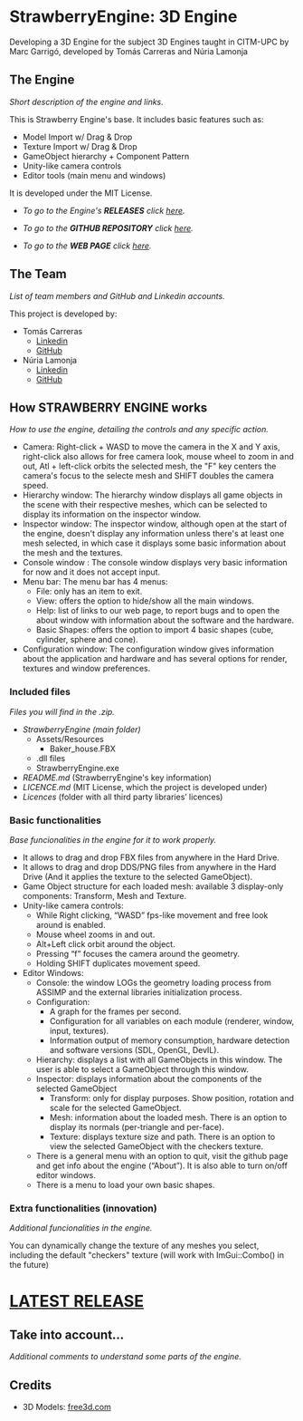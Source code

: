 # StrawberryEngine: 3D Engine
Developing a 3D Engine for the subject 3D Engines taught in CITM-UPC by Marc Garrigó, developed by Tomás Carreras and Núria Lamonja




## The Engine
_Short description of the engine and links._

This is Strawberry Engine's base. It includes basic features such as:

- Model Import w/ Drag & Drop
- Texture Import w/ Drag & Drop
- GameObject hierarchy + Component Pattern
- Unity-like camera controls
- Editor tools (main menu and windows)

It is developed under the MIT License.

- _To go to the Engine's **RELEASES** click [here](https://github.com/Needlesslord/StrawberryEngine/releases)._

- _To go to the **GITHUB REPOSITORY** click [here](https://github.com/Needlesslord/StrawberryEngine)._

- _To go to the **WEB PAGE** click [here](https://needlesslord.github.io/StrawberryEngine/)._




## The Team
_List of team members and GitHub and Linkedin accounts._

This project is developed by:

- Tomás Carreras 
	+ [Linkedin](https://www.linkedin.com/in/tom%C3%A1s-carreras-a96a99177/) 
	+ [GitHub](https://github.com/tomascarreras1000)
- Núria Lamonja 
	+ [Linkedin](https://www.linkedin.com/in/needlesslord/) 
	+ [GitHub](https://github.com/Needlesslord)




## How **STRAWBERRY ENGINE** works
_How to use the engine, detailing the controls and any specific action._

- Camera: Right-click + WASD to move the camera in the X and Y axis, right-click also allows for free camera look, mouse wheel to zoom in and out, Atl + left-click orbits the selected mesh, the "F" key centers the camera's focus to the selecte mesh and SHIFT doubles the camera speed.
- Hierarchy window: The hierarchy window displays all game objects in the scene with their respective meshes, which can be selected to display its information on the inspector window.
- Inspector window: The inspector window, although open at the start of the engine, doesn't display any information unless there's at least one mesh selected, in which case it displays some basic information about the mesh and the textures.
- Console window : The console window displays very basic information for now and it does not accept input.
- Menu bar: The menu bar has 4 menus:
	- File: only has an item to exit.
	- View: offers the option to hide/show all the main windows.
	- Help: list of links to our web page, to report bugs and to open the about window with information about the software and the hardware.
	- Basic Shapes: offers the option to import 4 basic shapes (cube, cylinder, sphere and cone).
- Configuration window: The configuration window gives information about the application and hardware and has several options for render, textures and window preferences.


### Included files
_Files you will find in the .zip._

- *StrawberryEngine (main folder)*
	- Assets/Resources
		+ Baker_house.FBX
	- .dll files
	- StrawberryEngine.exe
- *README.md* (StrawberryEngine's key information)
- *LICENCE.md* (MIT License, which the project is developed under)
- *Licences* (folder with all third party libraries’ licences)




### Basic functionalities
_Base funcionalities in the engine for it to work properly._

- It allows to drag and drop FBX files from anywhere in the Hard Drive.
- It allows to drag and drop DDS/PNG files from anywhere in the Hard Drive (And it applies the texture to the selected GameObject).
- Game Object structure for each loaded mesh: available 3 display-only components: Transform, Mesh and Texture. 
- Unity-like camera controls:
	+ While Right clicking, “WASD” fps-like movement and free look around is enabled.
	+ Mouse wheel zooms in and out.
	+ Alt+Left click orbit around the object.
	+ Pressing “f” focuses the camera around the geometry.
	+ Holding SHIFT duplicates movement speed.
- Editor Windows:
	+ Console: the window LOGs the geometry loading process from ASSIMP and the external libraries initialization process.
	+ Configuration:
		- A graph for the frames per second.
		- Configuration for all variables on each module (renderer, window, input, textures).
		- Information output of memory consumption, hardware detection and software versions (SDL, OpenGL, DevIL).
	+ Hierarchy: displays a list with all GameObjects in this window. The user is able to select a GameObject through this window.
	+ Inspector: displays information about the components of the selected GameObject
		- Transform: only for display purposes. Show position, rotation and scale for the selected GameObject.
		- Mesh: information about the loaded mesh. There is an option to display its normals (per-triangle and per-face).
		- Texture: displays texture size and path. There is an option to view the selected GameObject with the checkers texture.
	+ There is a general menu with an option to quit, visit the github page and get info about the engine (“About”). It is also able to turn on/off editor windows.
	+ There is a menu to load your own basic shapes.




### Extra functionalities (innovation)
_Additional funcionalities in the engine._

You can dynamically change the texture of any meshes you select, including the default "checkers" texture (will work with ImGui::Combo() in the future)

# [LATEST RELEASE](https://github.com/Needlesslord/StrawberryEngine/releases/tag/v0.5)





## Take into account...
_Additional comments to understand some parts of the engine._


## Credits 

- 3D Models: [free3d.com](https://free3d.com/3d-models/fbx-textures)





